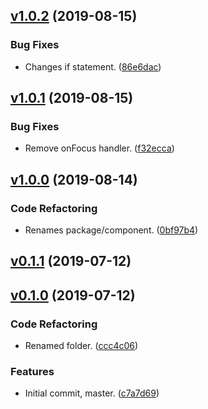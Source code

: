 <a name="v1.0.2"></a>
## [v1.0.2](https://github.com/alexseitsinger/react-simple-input/compare/v1.0.1...v1.0.2) (2019-08-15)

### Bug Fixes
- Changes if statement. ([86e6dac](https://github.com/alexseitsinger/react-simple-input/commit/86e6dacdd10eca4f9950d9fecb1d22744f83032f))


<a name="v1.0.1"></a>
## [v1.0.1](https://github.com/alexseitsinger/react-simple-input/compare/v1.0.0...v1.0.1) (2019-08-15)

### Bug Fixes
- Remove onFocus handler. ([f32ecca](https://github.com/alexseitsinger/react-simple-input/commit/f32ecca18d88aa1ec86ed29d61db6b9b66b909c6))


<a name="v1.0.0"></a>
## [v1.0.0](https://github.com/alexseitsinger/react-simple-input/compare/v0.1.1...v1.0.0) (2019-08-14)

### Code Refactoring
- Renames package/component. ([0bf97b4](https://github.com/alexseitsinger/react-simple-input/commit/0bf97b41bff604207c6fc1d822d32e4981cdeb9e))


<a name="v0.1.1"></a>
## [v0.1.1](https://github.com/alexseitsinger/react-simple-input/compare/v0.1.0...v0.1.1) (2019-07-12)


<a name="v0.1.0"></a>
## [v0.1.0](https://github.com/alexseitsinger/react-simple-input/compare/070de5e9d5f05b1eb9449a6daec2c4a92e780c6d...v0.1.0) (2019-07-12)

### Code Refactoring
- Renamed folder. ([ccc4c06](https://github.com/alexseitsinger/react-simple-input/commit/ccc4c06a06b41bbfb06cd48fe0d8e0f57ee47a4e))

### Features
- Initial commit, master. ([c7a7d69](https://github.com/alexseitsinger/react-simple-input/commit/c7a7d69b404fbf3f37923605eff9b2fd79ff8f70))


